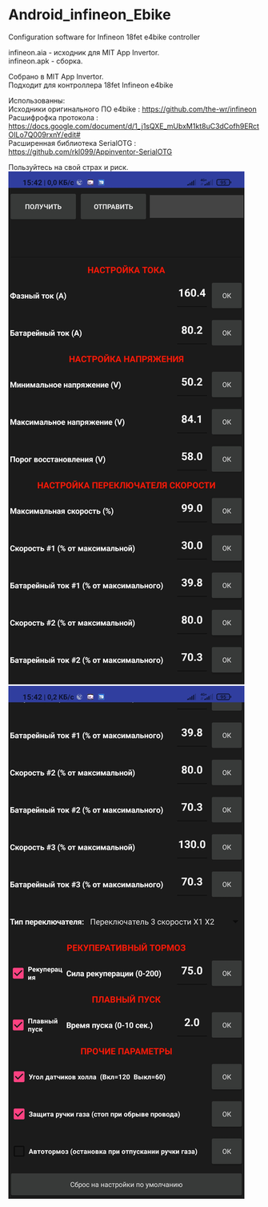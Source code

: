 # Android_infineon_Ebike  
Configuration software for Infineon 18fet e4bike controller  
  
infineon.aia - исходник для MIT App Invertor.  
infineon.apk - сборка. 
  
Собрано в MIT App Invertor.  
Подходит для контроллера 18fet Infineon e4bike 
  
Использованны:  
Исходники оригинального ПО e4bike :  https://github.com/the-wr/infineon  
Расшифрофка протокола : https://docs.google.com/document/d/1_j1sQXE_mUbxM1kt8uC3dCofh9ERctOILo7Q009rxnY/edit#  
Расширенная библиотека SerialOTG : https://github.com/rkl099/Appinventor-SerialOTG  

Пользуйтесь на свой страх и риск.  
![Image alt](https://github.com/Felan412/Android_infineon_Ebike/blob/main/img1.jpg)
![Image alt](https://github.com/Felan412/Android_infineon_Ebike/blob/main/img2.jpg)
